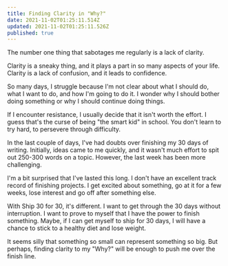 ```yaml
---
title: Finding Clarity in "Why?"
date: 2021-11-02T01:25:11.514Z
updated: 2021-11-02T01:25:11.526Z
published: true
---
```

The number one thing that sabotages me regularly is a lack of clarity.

Clarity is a sneaky thing, and it plays a part in so many aspects of your life. Clarity is a lack of confusion, and it leads to confidence.

So many days, I struggle because I'm not clear about what I should do, what I want to do, and how I'm going to do it. I wonder why I should bother doing something or why I should continue doing things.

If I encounter resistance, I usually decide that it isn't worth the effort. I guess that's the curse of being "the smart kid" in school. You don't learn to try hard, to persevere through difficulty.

In the last couple of days, I've had doubts over finishing my 30 days of writing. Initially, ideas came to me quickly, and it wasn't much effort to spit out 250-300 words on a topic. However, the last week has been more challenging.

I'm a bit surprised that I've lasted this long. I don't have an excellent track record of finishing projects. I get excited about something, go at it for a few weeks, lose interest and go off after something else.

With Ship 30 for 30, it's different. I want to get through the 30 days without interruption. I want to prove to myself that I have the power to finish something. Maybe, if I can get myself to ship for 30 days, I will have a chance to stick to a healthy diet and lose weight.

It seems silly that something so small can represent something so big. But perhaps, finding clarity to my "Why?" will be enough to push me over the finish line.
